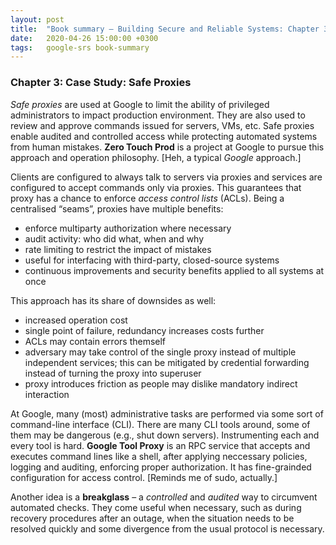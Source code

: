 ```yaml
---
layout: post
title:  "Book summary – Building Secure and Reliable Systems: Chapter 3"
date:   2020-04-26 15:00:00 +0300
tags:   google-srs book-summary
---
```


### Chapter 3: Case Study: Safe Proxies

*Safe proxies* are used at Google to limit the ability of privileged administrators to impact production environment.
They are also used to review and approve commands issued for servers, VMs, etc.
Safe proxies enable audited and controlled access while protecting automated systems from human mistakes.
**Zero Touch Prod** is a project at Google to pursue this approach and operation philosophy.
[Heh, a typical _Google_ approach.]

Clients are configured to always talk to servers via proxies
and services are configured to accept commands only via proxies.
This guarantees that proxy has a chance to enforce *access control lists* (ACLs).
Being a centralised “seams”, proxies have multiple benefits:

- enforce multiparty authorization where necessary
- audit activity: who did what, when and why
- rate limiting to restrict the impact of mistakes
- useful for interfacing with third-party, closed-source systems
- continuous improvements and security benefits applied to all systems at once

This approach has its share of downsides as well:

- increased operation cost
- single point of failure, redundancy increases costs further
- ACLs may contain errors themself
- adversary may take control of the single proxy instead of multiple independent services;
  this can be mitigated by credential forwarding instead of turning the proxy into superuser
- proxy introduces friction as people may dislike mandatory indirect interaction

At Google, many (most) administrative tasks are performed via some sort of command-line interface (CLI).
There are many CLI tools around, some of them may be dangerous (e.g., shut down servers).
Instrumenting each and every tool is hard.
**Google Tool Proxy** is an RPC service that accepts and executes command lines like a shell,
after applying neccessary policies, logging and auditing, enforcing proper authorization.
It has fine-grainded configuration for access control.
[Reminds me of sudo, actually.]

Another idea is a **breakglass** –
a _controlled_ and _audited_ way to circumvent automated checks.
They come useful when necessary, such as during recovery procedures after an outage,
when the situation needs to be resolved quickly
and some divergence from the usual protocol is necessary.
